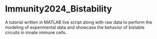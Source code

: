 # Immunity2024_Bistability
A tutorial written in MATLAB live script along with raw data to perform the modeling of experimental data and showcase the behavior of bistable circuits in innate immune cells.
